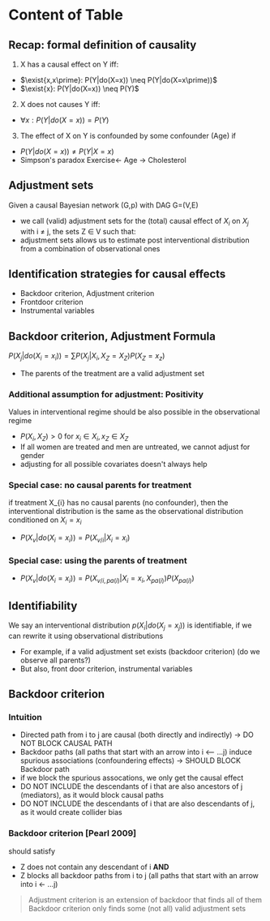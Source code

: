 



# Content of Table
## Recap: formal definition of causality
1. X has a causal effect on Y iff:
- $\exist{x,x\prime}: P(Y|do(X=x)) \neq P(Y|do(X=x\prime))$
- $\exist{x}: P(Y|do(X=x)) \neq P(Y)$

2. X does not causes Y iff:
- $\forall{x}: P(Y|do(X=x)) = P(Y)$

3. The effect of X on Y is confounded by some confounder (Age) if 
- $P(Y|do(X=x)) \neq P(Y|X=x)$
- Simpson's paradox Exercise<- Age -> Cholesterol

## Adjustment sets
Given a causal Bayesian network (G,p) with DAG G=(V,E)
- we call (valid) adjustment sets for the (total) causal effect of $X_i$ on $X_j$ with i $\neq$ j, the sets Z $\in$ V such that:
-  adjustment sets allows us to estimate post interventional distribution from a combination of observational ones
  
## Identification strategies for causal effects
- Backdoor criterion, Adjustment criterion
- Frontdoor criterion
- Instrumental variables 


## Backdoor criterion, Adjustment Formula
$P(X_{j}|do(X_{i} = x_{i})) = \sum{P(X_{j}|X_{i},X_{Z}= X_{Z})P(X_{Z}=x_{z})}$

- The parents of the treatment are a valid adjustment set

### Additional assumption for adjustment: Positivity
Values in interventional regime should be also possible in the observational regime
- $P(X_{i}, X_{Z}) \gt 0$ for $x_{i} \in X_{i}, x_{Z} \in X_{Z}$
- If all women are treated and men are untreated, we cannot adjust for gender
- adjusting for all possible covariates doesn't always help

### Special case: no causal parents for treatment
if treatment X_{i} has no causal parents (no confounder), then the interventional distribution is the same as the observational distribution conditioned on $X_{i} = x_{i}$

- $P(X_{v}| do(X_{i} = x_{i})) = P(X_{v/i}| X_{i} = x_{i})$

### Special case: using the parents of treatment
- $P(X_{v}| do(X_{i} = x_{i})) = P(X_{v/i, pa(i)}| X_{i} = x_{i}, X_{pa(i)})P(X_{pa(i)})$

## Identifiability
We say an interventional distribution $p(X_{i}|do(X_{j}=x_{j}))$ is identifiable, if we can rewrite it using observational distributions

- For example, if a valid adjustment set exists (backdoor criterion) (do we observe all parents?)
- But also, front door criterion, instrumental variables

## Backdoor criterion 
### Intuition 
- Directed path from i to j are causal (both directly and indirectly) -> DO NOT BLOCK CAUSAL PATH
- Backdoor paths (all paths that start with an arrow into i <-- ...j) induce spurious associations (confoundering effects) -> SHOULD BLOCK Backdoor path
- if we block the spurious assocations, we only get the causal effect
- DO NOT INCLUDE the descendants of i that are also ancestors of j (mediators), as it would block causal paths
- DO NOT INCLUDE the descendants of i that are also descendants of j, as it would create collider bias

### Backdoor criterion [Pearl 2009]
should satisfy
- Z does not contain any descendant of i **AND**
- Z blocks all backdoor paths from i to j (all paths that start with an arrow into i <- ...j)


> Adjustment criterion is an extension of backdoor that finds all of them
> Backdoor criterion only finds some (not all) valid adjustment sets



